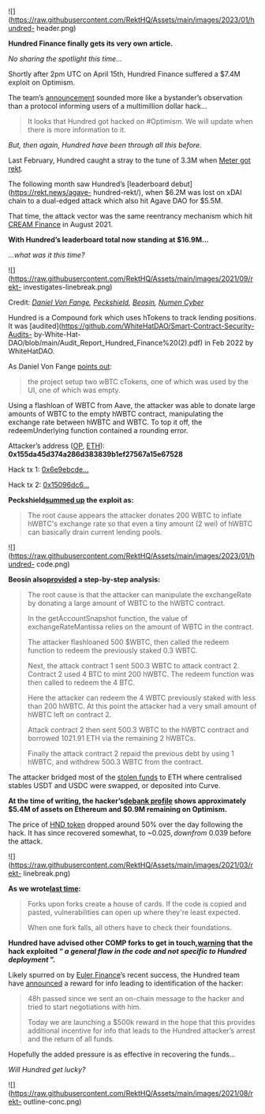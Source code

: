 ![](https://raw.githubusercontent.com/RektHQ/Assets/main/images/2023/01/hundred-
header.png)

**Hundred Finance finally gets its very own article.**

 _No sharing the spotlight this time…_

Shortly after 2pm UTC on April 15th, Hundred Finance suffered a $7.4M exploit
on Optimism.

The team’s
[announcement](https://twitter.com/HundredFinance/status/1647247792589471745)
sounded more like a bystander’s observation than a protocol informing users of
a multimillion dollar hack…

> It looks that Hundred got hacked on #Optimism. We will update when there is
> more information to it.

 _But, then again, Hundred have been through all this before._

Last February, Hundred caught a stray to the tune of 3.3M when [Meter got
rekt](https://rekt.news/meter-rekt/).

The following month saw Hundred’s [leaderboard debut](https://rekt.news/agave-
hundred-rekt/), when $6.2M was lost on xDAI chain to a dual-edged attack which
also hit Agave DAO for $5.5M.

That time, the attack vector was the same reentrancy mechanism which hit
[CREAM Finance](https://rekt.news/cream-rekt/) in August 2021.

 **With Hundred’s leaderboard total now standing at $16.9M…**

 _…what was it this time?_

![](https://raw.githubusercontent.com/RektHQ/Assets/main/images/2021/09/rekt-
investigates-linebreak.png)

Credit: _[Daniel Von
Fange](https://twitter.com/danielvf/status/1647329491788677121),
[Peckshield](https://twitter.com/peckshield/status/1647307128267476992),
[Beosin](https://twitter.com/BeosinAlert/status/1647456363856134144), [Numen
Cyber](https://twitter.com/numencyber/status/1647530400028450816)_

Hundred is a Compound fork which uses hTokens to track lending positions. It
was [audited](https://github.com/WhiteHatDAO/Smart-Contract-Security-Audits-
by-White-Hat-DAO/blob/main/Audit_Report_Hundred_Finance%20\(2\).pdf) in Feb
2022 by WhiteHatDAO.

As Daniel Von Fange [points
out](https://twitter.com/danielvf/status/1647329491788677121):

> the project setup two wBTC cTokens, one of which was used by the UI, one of
> which was empty.

Using a flashloan of WBTC from Aave, the attacker was able to donate large
amounts of WBTC to the empty hWBTC contract, manipulating the exchange rate
between hWBTC and WBTC. To top it off, the redeemUnderlying function contained
a rounding error.

Attacker’s address
([OP](https://optimistic.etherscan.io/address/0x155da45d374a286d383839b1ef27567a15e67528),
[ETH](https://etherscan.io/address/0x155da45d374a286d383839b1ef27567a15e67528)):
**0x155da45d374a286d383839b1ef27567a15e67528**

Hack tx 1:
[0x6e9ebcde…](https://optimistic.etherscan.io/tx/0x6e9ebcdebbabda04fa9f2e3bc21ea8b2e4fb4bf4f4670cb8483e2f0b2604f451)

Hack tx 2:
[0x15096dc6…](https://optimistic.etherscan.io/tx/0x15096dc6a59cff26e0bd22eaf7e3a60125dcec687580383488b7b5dd2aceea93)

 **Peckshield[summed
up](https://twitter.com/peckshield/status/1647307128267476992) the exploit
as:**

> The root cause appears the attacker donates 200 WBTC to inflate hWBTC's
> exchange rate so that even a tiny amount (2 wei) of hWBTC can basically
> drain current lending pools.

![](https://raw.githubusercontent.com/RektHQ/Assets/main/images/2023/01/hundred-
code.png)

 **Beosin
also[provided](https://twitter.com/BeosinAlert/status/1647456363856134144) a
step-by-step analysis:**

> The root cause is that the attacker can manipulate the exchangeRate by
> donating a large amount of WBTC to the hWBTC contract.
>
> In the getAccountSnapshot function, the value of exchangeRateMantissa relies
> on the amount of WBTC in the contract.
>
> The attacker flashloaned 500 $WBTC, then called the redeem function to
> redeem the previously staked 0.3 WBTC.
>
> Next, the attack contract 1 sent 500.3 WBTC to attack contract 2. Contract 2
> used 4 BTC to mint 200 hWBTC. The redeem function was then called to redeem
> the 4 BTC.
>
> Here the attacker can redeem the 4 WBTC previously staked with less than 200
> hWBTC. At this point the attacker had a very small amount of hWBTC left on
> contract 2.
>
> Attack contract 2 then sent 500.3 WBTC to the hWBTC contract and borrowed
> 1021.91 ETH via the remaining 2 hWBTCs.
>
> Finally the attack contract 2 repaid the previous debt by using 1 hWBTC, and
> withdrew 500.3 WBTC from the contract.

The attacker bridged most of the [stolen
funds](https://twitter.com/PeckShieldAlert/status/1647802990160662531) to ETH
where centralised stables USDT and USDC were swapped, or deposited into Curve.

 **At the time of writing, the hacker’s[debank
profile](https://debank.com/profile/0x155da45d374a286d383839b1ef27567a15e67528)
shows approximately $5.4M of assets on Ethereum and $0.9M remaining on
Optimism.**

The price of [HND token](https://www.coingecko.com/en/coins/hundred-finance)
dropped around 50% over the day following the hack. It has since recovered
somewhat, to ~$0.025, down from ~$0.039 before the attack.

![](https://raw.githubusercontent.com/RektHQ/Assets/main/images/2021/03/rekt-
linebreak.png)

 **As we wrote[last time](https://rekt.news/agave-hundred-rekt/):**

> Forks upon forks create a house of cards. If the code is copied and pasted,
> vulnerabilities can open up where they're least expected.
>
> When one fork falls, all others have to check their foundations.

 **Hundred have advised other COMP forks to get in
touch,[warning](https://twitter.com/HundredFinance/status/1647634154710769664)
that the hack exploited “ _a general flaw in the code and not specific to
Hundred deployment_ ”.**

Likely spurred on by [Euler Finance](https://rekt.news/euler-rekt/)’s recent
success, the Hundred team have
[announced](https://twitter.com/HundredFinance/status/1647995836117180416) a
reward for info leading to identification of the hacker:

> 48h passed since we sent an on-chain message to the hacker and tried to
> start negotiations with him.
>
> Today we are launching a $500k reward in the hope that this provides
> additional incentive for info that leads to the Hundred attacker’s arrest
> and the return of all funds.

Hopefully the added pressure is as effective in recovering the funds…

 _Will Hundred get lucky?_

![](https://raw.githubusercontent.com/RektHQ/Assets/main/images/2021/08/rekt-
outline-conc.png)


